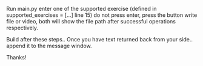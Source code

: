 Run main.py
enter one of the supported exercise (defined in supported_exercises = [...] line 15)
do not press enter, press the button
write file or video, both will show the file path after successful operations respectively.

Build after these steps..
Once you have text returned back from your side.. append it to the message window.

Thanks!
